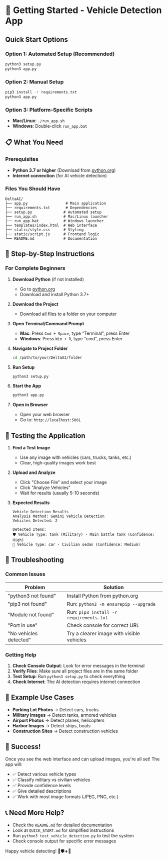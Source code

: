 # 🚀 Getting Started - Vehicle Detection App

## Quick Start Options

### Option 1: Automated Setup (Recommended)
```bash
python3 setup.py
python3 app.py
```

### Option 2: Manual Setup
```bash
pip3 install -r requirements.txt
python3 app.py
```

### Option 3: Platform-Specific Scripts
- **Mac/Linux**: `./run_app.sh`
- **Windows**: Double-click `run_app.bat`

## 📋 What You Need

### Prerequisites
- **Python 3.7 or higher** (Download from [python.org](https://www.python.org/downloads/))
- **Internet connection** (for AI vehicle detection)

### Files You Should Have
```
DeltaAI/
├── app.py                 # Main application
├── requirements.txt       # Dependencies
├── setup.py              # Automated setup
├── run_app.sh            # Mac/Linux launcher
├── run_app.bat           # Windows launcher
├── templates/index.html  # Web interface
├── static/style.css      # Styling
├── static/script.js      # Frontend logic
└── README.md             # Documentation
```

## 🎯 Step-by-Step Instructions

### For Complete Beginners

1. **Download Python** (if not installed)
   - Go to [python.org](https://www.python.org/downloads/)
   - Download and install Python 3.7+

2. **Download the Project**
   - Download all files to a folder on your computer

3. **Open Terminal/Command Prompt**
   - **Mac**: Press `Cmd + Space`, type "Terminal", press Enter
   - **Windows**: Press `Win + R`, type "cmd", press Enter

4. **Navigate to Project Folder**
   ```bash
   cd /path/to/your/DeltaAI/folder
   ```

5. **Run Setup**
   ```bash
   python3 setup.py
   ```

6. **Start the App**
   ```bash
   python3 app.py
   ```

7. **Open in Browser**
   - Open your web browser
   - Go to: `http://localhost:5001`

## 🧪 Testing the Application

1. **Find a Test Image**
   - Use any image with vehicles (cars, trucks, tanks, etc.)
   - Clear, high-quality images work best

2. **Upload and Analyze**
   - Click "Choose File" and select your image
   - Click "Analyze Vehicles"
   - Wait for results (usually 5-10 seconds)

3. **Expected Results**
   ```
   Vehicle Detection Results
   Analysis Method: Gemini Vehicle Detection
   Vehicles Detected: 2

   Detected Items:
   🛡️ Vehicle Type: tank (Military) - Main battle tank (Confidence: High)
   🚗 Vehicle Type: car - Civilian sedan (Confidence: Medium)
   ```

## 🔧 Troubleshooting

### Common Issues

| Problem | Solution |
|---------|----------|
| "python3 not found" | Install Python from python.org |
| "pip3 not found" | Run: `python3 -m ensurepip --upgrade` |
| "Module not found" | Run: `pip3 install -r requirements.txt` |
| "Port in use" | Check console for correct URL |
| "No vehicles detected" | Try a clearer image with visible vehicles |

### Getting Help

1. **Check Console Output**: Look for error messages in the terminal
2. **Verify Files**: Make sure all project files are in the same folder
3. **Test Setup**: Run `python3 setup.py` to check everything
4. **Check Internet**: The AI detection requires internet connection

## 📱 Example Use Cases

- **Parking Lot Photos** → Detect cars, trucks
- **Military Images** → Detect tanks, armored vehicles
- **Airport Photos** → Detect planes, helicopters
- **Harbor Images** → Detect ships, boats
- **Construction Sites** → Detect construction vehicles

## 🎉 Success!

Once you see the web interface and can upload images, you're all set! The app will:

- ✅ Detect various vehicle types
- ✅ Classify military vs civilian vehicles
- ✅ Provide confidence levels
- ✅ Give detailed descriptions
- ✅ Work with most image formats (JPEG, PNG, etc.)

## 📞 Need More Help?

- Check the `README.md` for detailed documentation
- Look at `QUICK_START.md` for simplified instructions
- Run `python3 test_vehicle_detection.py` to test the system
- Check console output for specific error messages

Happy vehicle detecting! 🚗🛡️✈️🚢
